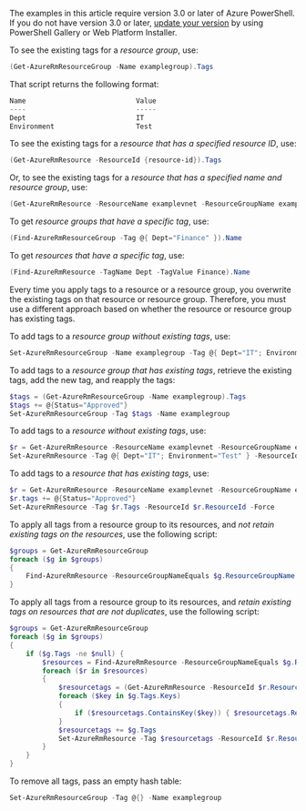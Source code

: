 The examples in this article require version 3.0 or later of Azure PowerShell. If you do not have version 3.0 or later, [update your version](https://docs.microsoft.com/powershell/azureps-cmdlets-docs/) by using PowerShell Gallery or Web Platform Installer.

To see the existing tags for a *resource group*, use:

```powershell
(Get-AzureRmResourceGroup -Name examplegroup).Tags
```

That script returns the following format:

```powershell
Name                           Value
----                           -----
Dept                           IT
Environment                    Test
```

To see the existing tags for a *resource that has a specified resource ID*, use:

```powershell
(Get-AzureRmResource -ResourceId {resource-id}).Tags
```

Or, to see the existing tags for a *resource that has a specified name and resource group*, use:

```powershell
(Get-AzureRmResource -ResourceName examplevnet -ResourceGroupName examplegroup).Tags
```

To get *resource groups that have a specific tag*, use:

```powershell
(Find-AzureRmResourceGroup -Tag @{ Dept="Finance" }).Name
```

To get *resources that have a specific tag*, use:

```powershell
(Find-AzureRmResource -TagName Dept -TagValue Finance).Name
```

Every time you apply tags to a resource or a resource group, you overwrite the existing tags on that resource or resource group. Therefore, you must use a different approach based on whether the resource or resource group has existing tags.

To add tags to a *resource group without existing tags*, use:

```powershell
Set-AzureRmResourceGroup -Name examplegroup -Tag @{ Dept="IT"; Environment="Test" }
```

To add tags to a *resource group that has existing tags*, retrieve the existing tags, add the new tag, and reapply the tags:

```powershell
$tags = (Get-AzureRmResourceGroup -Name examplegroup).Tags
$tags += @{Status="Approved"}
Set-AzureRmResourceGroup -Tag $tags -Name examplegroup
```

To add tags to a *resource without existing tags*, use:

```powershell
$r = Get-AzureRmResource -ResourceName examplevnet -ResourceGroupName examplegroup
Set-AzureRmResource -Tag @{ Dept="IT"; Environment="Test" } -ResourceId $r.ResourceId -Force
```

To add tags to a *resource that has existing tags*, use:

```powershell
$r = Get-AzureRmResource -ResourceName examplevnet -ResourceGroupName examplegroup
$r.tags += @{Status="Approved"}
Set-AzureRmResource -Tag $r.Tags -ResourceId $r.ResourceId -Force
```

To apply all tags from a resource group to its resources, and *not retain existing tags on the resources*, use the following script:

```powershell
$groups = Get-AzureRmResourceGroup
foreach ($g in $groups)
{
    Find-AzureRmResource -ResourceGroupNameEquals $g.ResourceGroupName | ForEach-Object {Set-AzureRmResource -ResourceId $_.ResourceId -Tag $g.Tags -Force }
}
```

To apply all tags from a resource group to its resources, and *retain existing tags on resources that are not duplicates*, use the following script:

```powershell
$groups = Get-AzureRmResourceGroup
foreach ($g in $groups)
{
    if ($g.Tags -ne $null) {
        $resources = Find-AzureRmResource -ResourceGroupNameEquals $g.ResourceGroupName
        foreach ($r in $resources)
        {
            $resourcetags = (Get-AzureRmResource -ResourceId $r.ResourceId).Tags
            foreach ($key in $g.Tags.Keys)
            {
                if ($resourcetags.ContainsKey($key)) { $resourcetags.Remove($key) }
            }
            $resourcetags += $g.Tags
            Set-AzureRmResource -Tag $resourcetags -ResourceId $r.ResourceId -Force
        }
    }
}
```

To remove all tags, pass an empty hash table:

```powershell
Set-AzureRmResourceGroup -Tag @{} -Name examplegroup
```
<!--Update_Description: cmdlet update -->
<!--ms.date: 10/23/2017 -->